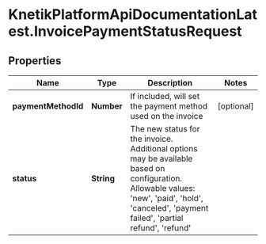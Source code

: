 # KnetikPlatformApiDocumentationLatest.InvoicePaymentStatusRequest

## Properties
Name | Type | Description | Notes
------------ | ------------- | ------------- | -------------
**paymentMethodId** | **Number** | If included, will set the payment method used on the invoice | [optional] 
**status** | **String** | The new status for the invoice. Additional options may be available based on configuration.  Allowable values: &#39;new&#39;, &#39;paid&#39;, &#39;hold&#39;, &#39;canceled&#39;, &#39;payment failed&#39;, &#39;partial refund&#39;, &#39;refund&#39; | 


